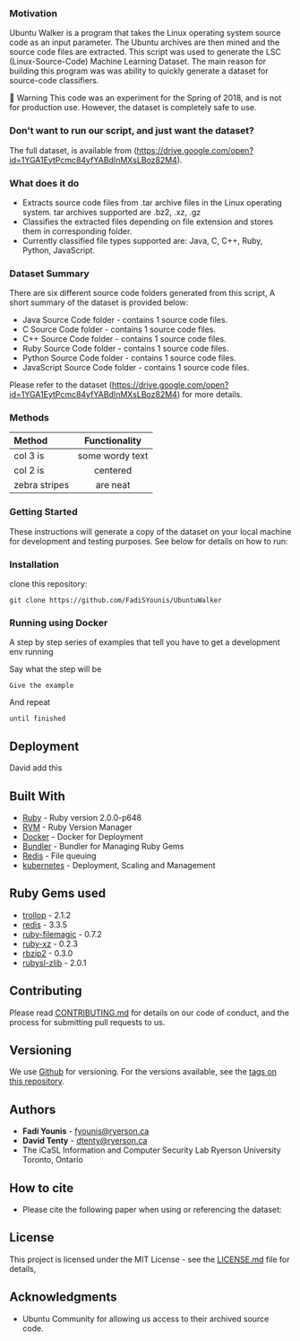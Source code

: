 ### Motivation
Ubuntu Walker is a program that takes the Linux operating system source code as an input parameter. The Ubuntu archives are then mined and the source code files are extracted. This script was used to generate the LSC (Linux-Source-Code) Machine Learning Dataset.  The main reason for building this program was was ability to quickly generate a dataset for source-code classifiers. 

🚧 Warning This code was an experiment for the Spring of 2018, and is not for production use. However, the dataset is completely safe to use. 

### Don't want to run our script, and just want the dataset? 
The full dataset, is available from (https://drive.google.com/open?id=1YGA1EytPcmc84yfYABdInMXsLBoz82M4).

### What does it do
* Extracts source code files from .tar archive files in the Linux operating system. tar archives supported are .bz2, .xz, .gz
* Classifies the extracted files depending on file extension and stores them in corresponding folder.
* Currently classified file types supported are: Java, C, C++, Ruby, Python, JavaScript.

### Dataset Summary 
There are six different source code folders generated from this script, A short summary of the dataset is provided below:
* Java Source Code folder - contains 1 source code files.   
* C Source Code folder - contains 1 source code files. 
* C++ Source Code folder - contains 1 source code files. 
* Ruby Source Code folder - contains 1 source code files. 
* Python Source Code folder - contains 1 source code files. 
* JavaScript  Source Code folder - contains 1 source code files. 

Please refer to the dataset (https://drive.google.com/open?id=1YGA1EytPcmc84yfYABdInMXsLBoz82M4) for more details. 

### Methods
| Method        | Functionality
| :------------ |:---------------:|
| col 3 is      | some wordy text |
| col 2 is      | centered        |
| zebra stripes | are neat        |

### Getting Started

These instructions will generate a copy of the dataset on your local machine for development and testing purposes. See below for details on how to run:

### Installation

clone this repository:
```
git clone https://github.com/FadiSYounis/UbuntuWalker
```

### Running using Docker 

A step by step series of examples that tell you have to get a development env running

Say what the step will be

```
Give the example
```

And repeat

```
until finished
```

## Deployment

David add this

## Built With

* [Ruby](https://www.ruby-lang.org/en/) - Ruby version 2.0.0-p648
* [RVM](https://rvm.io/) - Ruby Version Manager 
* [Docker](https://www.docker.com/) - Docker for Deployment
* [Bundler](http://bundler.io/) - Bundler for Managing Ruby Gems
* [Redis](https://redis.io/) - File queuing 
* [kubernetes](https://kubernetes.io/) - Deployment, Scaling and Management


## Ruby Gems used
* [trollop](https://rubygems.org/gems/trollop/versions/2.1.2) - 2.1.2  
* [redis](https://rubygems.org/gems/redis/versions/3.3.5) - 3.3.5
* [ruby-filemagic](https://rubygems.org/gems/ruby-filemagic/versions/0.7.2) - 0.7.2
* [ruby-xz](https://rubygems.org/gems/ruby-xz/versions/0.2.3) - 0.2.3
* [rbzip2](https://rubygems.org/gems/rbzip2/versions/0.3.0) - 0.3.0
* [rubysl-zlib](https://rubygems.org/gems/rubysl-zlib/versions/2.0.1) - 2.0.1

## Contributing
Please read [CONTRIBUTING.md]() for details on our code of conduct, and the process for submitting pull requests to us.

## Versioning

We use [Github](https://github.com/) for versioning. For the versions available, see the [tags on this repository](https://github.com/your/project/tags). 

## Authors

* **Fadi Younis** - [fyounis@ryerson.ca](fyounis@ryerson.ca)
* **David Tenty** - [dtenty@ryerson.ca](dtenty@ryerson.ca)
* The iCaSL Information and Computer Security Lab
Ryerson University
Toronto, Ontario 

## How to cite
* Please cite the following paper when using or referencing the dataset:

## License

This project is licensed under the MIT License - see the [LICENSE.md](LICENSE.md) file for details,

## Acknowledgments

* Ubuntu Community for allowing us access to their archived source code.


